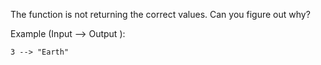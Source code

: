 The function is not returning the correct values. Can you figure out why?

Example (Input --> Output ):

`3 --> "Earth"`

